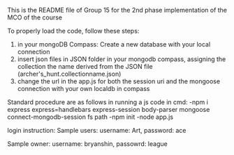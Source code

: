 This is the README file of Group 15 for the 2nd phase implementation of the MCO of the course

To properly load the code, follow these steps:

1. in your mongoDB Compass: Create a new database with your local connection
2. insert json files in JSON folder in your mongodb compass, assigning the collection the name derived from the JSON file (archer's_hunt.collectionname.json)
3. change the url in the app.js for both the session uri and the mongoose connection with your own localdb in compass

Standard procedure are as follows in running a js code in cmd:
-npm i express express=handlebars express-session body-parser mongoose connect-mongodb-session fs path
-npm init
-node app.js

login instruction:
Sample users:
username: Art, password: ace

Sample owner:
username: bryanshin, passowrd: league

